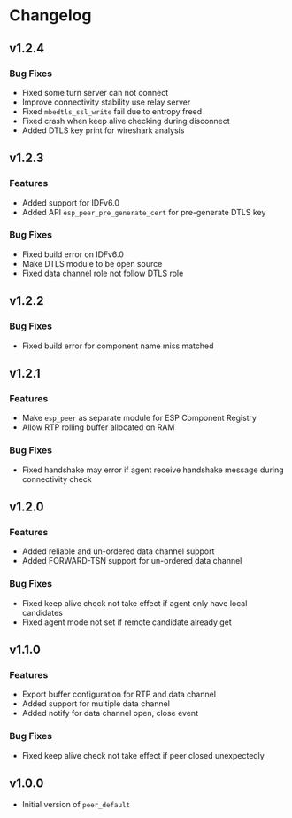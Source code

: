 # Changelog

## v1.2.4

### Bug Fixes

- Fixed some turn server can not connect
- Improve connectivity stability use relay server
- Fixed `mbedtls_ssl_write` fail due to entropy freed
- Fixed crash when keep alive checking during disconnect
- Added DTLS key print for wireshark analysis

## v1.2.3

### Features

- Added support for IDFv6.0
- Added API `esp_peer_pre_generate_cert` for pre-generate DTLS key

### Bug Fixes

- Fixed build error on IDFv6.0
- Make DTLS module to be open source
- Fixed data channel role not follow DTLS role

## v1.2.2

### Bug Fixes

- Fixed build error for component name miss matched

## v1.2.1

### Features

- Make `esp_peer` as separate module for ESP Component Registry
- Allow RTP rolling buffer allocated on RAM

### Bug Fixes

- Fixed handshake may error if agent receive handshake message during connectivity check

## v1.2.0

### Features

- Added reliable and un-ordered data channel support
- Added FORWARD-TSN support for un-ordered data channel

### Bug Fixes

- Fixed keep alive check not take effect if agent only have local candidates
- Fixed agent mode not set if remote candidate already get

## v1.1.0

### Features

- Export buffer configuration for RTP and data channel
- Added support for multiple data channel
- Added notify for data channel open, close event

### Bug Fixes

- Fixed keep alive check not take effect if peer closed unexpectedly


## v1.0.0

- Initial version of `peer_default`
